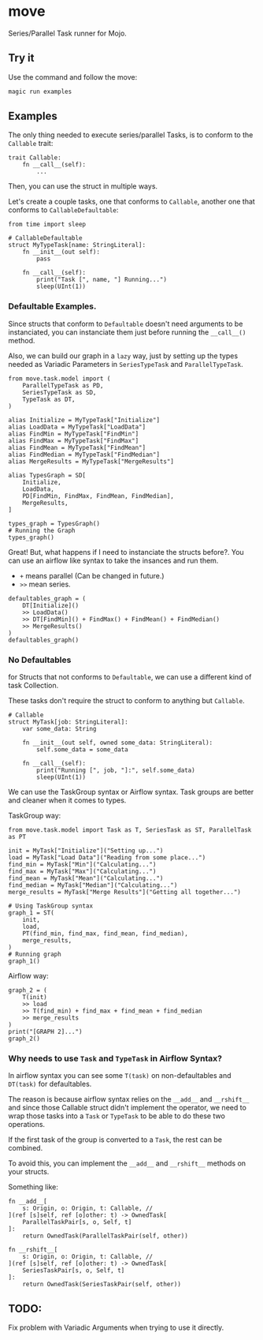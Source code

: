 # move
Series/Parallel Task runner for Mojo.

## Try it
Use the command and follow the move:
```sh
magic run examples
```

## Examples
The only thing needed to execute series/parallel Tasks, is to conform to the `Callable` trait:
```mojo
trait Callable:
    fn __call__(self):
        ...
```
Then, you can use the struct in multiple ways.

Let's create a couple tasks, one that conforms to `Callable`, another one that conforms to `CallableDefaultable`:
```mojo
from time import sleep

# CallableDefaultable
struct MyTypeTask[name: StringLiteral]:
    fn __init__(out self):
        pass

    fn __call__(self):
        print("Task [", name, "] Running...")
        sleep(UInt(1))
```

### Defaultable Examples.
Since structs that conform to `Defaultable` doesn't need arguments to be instanciated, you can instanciate them just before running the `__call__()` method.

Also, we can build our graph in a `lazy` way, just by setting up the types needed as Variadic Parameters in `SeriesTypeTask` and `ParallelTypeTask`.

```mojo
from move.task.model import (
    ParallelTypeTask as PD,
    SeriesTypeTask as SD,
    TypeTask as DT,
)

alias Initialize = MyTypeTask["Initialize"]
alias LoadData = MyTypeTask["LoadData"]
alias FindMin = MyTypeTask["FindMin"]
alias FindMax = MyTypeTask["FindMax"]
alias FindMean = MyTypeTask["FindMean"]
alias FindMedian = MyTypeTask["FindMedian"]
alias MergeResults = MyTypeTask["MergeResults"]

alias TypesGraph = SD[
    Initialize,
    LoadData,
    PD[FindMin, FindMax, FindMean, FindMedian],
    MergeResults,
]

types_graph = TypesGraph()
# Running the Graph
types_graph()
```

Great! But, what happens if I need to instanciate the structs before?. You can use an airflow like syntax to take the insances and run them.
* `+` means parallel (Can be changed in future.)
* `>>` mean series.
```mojo
defaultables_graph = (
    DT[Initialize]()
    >> LoadData()
    >> DT[FindMin]() + FindMax() + FindMean() + FindMedian()
    >> MergeResults()
)
defaultables_graph()
```

### No Defaultables
for Structs that not conforms to `Defaultable`, we can use a different kind of task Collection.

These tasks don't require the struct to conform to anything but `Callable`.

```mojo
# Callable
struct MyTask[job: StringLiteral]:
    var some_data: String

    fn __init__(out self, owned some_data: StringLiteral):
        self.some_data = some_data

    fn __call__(self):
        print("Running [", job, "]:", self.some_data)
        sleep(UInt(1))
```

We can use the TaskGroup syntax or Airflow syntax. Task groups are better and cleaner when it comes to types.

TaskGroup way:
```mojo
from move.task.model import Task as T, SeriesTask as ST, ParallelTask as PT

init = MyTask["Initialize"]("Setting up...")
load = MyTask["Load Data"]("Reading from some place...")
find_min = MyTask["Min"]("Calculating...")
find_max = MyTask["Max"]("Calculating...")
find_mean = MyTask["Mean"]("Calculating...")
find_median = MyTask["Median"]("Calculating...")
merge_results = MyTask["Merge Results"]("Getting all together...")

# Using TaskGroup syntax
graph_1 = ST(
    init,
    load,
    PT(find_min, find_max, find_mean, find_median),
    merge_results,
)
# Running graph
graph_1()
```

Airflow way:
```mojo
graph_2 = (
    T(init)
    >> load
    >> T(find_min) + find_max + find_mean + find_median
    >> merge_results
)
print("[GRAPH 2]...")
graph_2()
```

### Why needs to use `Task` and `TypeTask` in Airflow Syntax?
In airflow syntax you can see some `T(task)` on non-defaultables and `DT(task)` for defaultables.

The reason is because airflow syntax relies on the `__add__` and `__rshift__` and since those Callable struct didn't implement the operator, we need to
wrap those tasks into a `Task` or `TypeTask` to be able to do these two operations.

If the first task of the group is converted to a `Task`, the rest can be combined.

To avoid this, you can implement the `__add__` and `__rshift__` methods on your structs.

Something like:

```mojo
fn __add__[
    s: Origin, o: Origin, t: Callable, //
](ref [s]self, ref [o]other: t) -> OwnedTask[
    ParallelTaskPair[s, o, Self, t]
]:
    return OwnedTask(ParallelTaskPair(self, other))

fn __rshift__[
    s: Origin, o: Origin, t: Callable, //
](ref [s]self, ref [o]other: t) -> OwnedTask[
    SeriesTaskPair[s, o, Self, t]
]:
    return OwnedTask(SeriesTaskPair(self, other))
```

## TODO:
Fix problem with Variadic Arguments when trying to use it directly.
